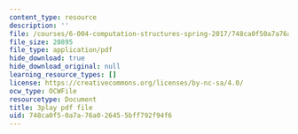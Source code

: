 ```yaml
---
content_type: resource
description: ''
file: /courses/6-004-computation-structures-spring-2017/748ca0f50a7a76a026455bff792f94f6_M-ZgVhzvh24.pdf
file_size: 20895
file_type: application/pdf
hide_download: true
hide_download_original: null
learning_resource_types: []
license: https://creativecommons.org/licenses/by-nc-sa/4.0/
ocw_type: OCWFile
resourcetype: Document
title: 3play pdf file
uid: 748ca0f5-0a7a-76a0-2645-5bff792f94f6
---
```


